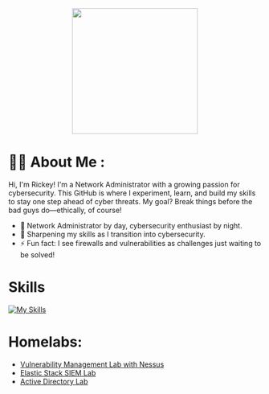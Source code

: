 <div id="header" align="center">
  <img src="https://media.giphy.com/media/0b1qyHhqfjKdnLqrF4/giphy.gif?cid=790b7611xvcw4htccde9lov042tzyijdowg62eyw2o7fzg7v&ep=v1_stickers_search&rid=giphy.gif&ct=s" width="250"/>

</div>
<h1>
  
# :man_technologist: About Me :
Hi, I'm Rickey! I'm a Network Administrator with a growing passion for cybersecurity. This GitHub is where I experiment, learn, and build my skills to stay one step ahead of cyber threats. My goal? Break things before the bad guys do—ethically, of course!
*   🧠  Network Administrator by day, cybersecurity enthusiast by night.
*   🎯  Sharpening my skills as I transition into cybersecurity.
*   ⚡  Fun fact: I see firewalls and vulnerabilities as challenges just waiting to be solved!
  # Skills 
[![My Skills](https://skillicons.dev/icons?i=azure,powershell,linux,kali,apple,py,vscode,windows)](https://skillicons.dev)
# Homelabs:
- [Vulnerability Management Lab with Nessus](https://github.com/StarksRepo/Vulnerability-Management-Lab.git)
- [Elastic Stack SIEM Lab](https://github.com/StarksRepo/Elastic-SIEM-Lab.git)
- [Active Directory Lab](https://github.com/StarksRepo/Active-Directory-Lab.git)
